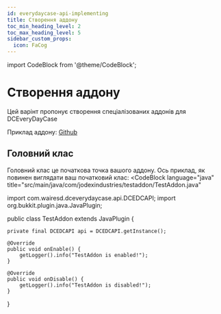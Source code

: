 ```yaml
---
id: everydaycase-api-implementing
title: Створення аддону
toc_min_heading_level: 2
toc_max_heading_level: 5
sidebar_custom_props:
  icon: FaCog
---
```


import CodeBlock from '@theme/CodeBlock';

# Створення аддону

Цей варінт пропонує створення спеціалізованих аддонів для DCEveryDayCase

Приклад аддону: [Github](https://github.com/1wairesd/DCEveryDayCaseTestAddon)

## Головний клас
Головний клас це початкова точка вашого аддону.
Ось приклад, як повинен виглядати ваш початковий клас:
<CodeBlock
language="java"
title="src/main/java/com/jodexindustries/testaddon/TestAddon.java"
>
import com.wairesd.dceverydaycase.api.DCEDCAPI;
import org.bukkit.plugin.java.JavaPlugin;

public class TestAddon extends JavaPlugin {

    private final DCEDCAPI api = DCEDCAPI.getInstance();

    @Override
    public void onEnable() {
        getLogger().info("TestAddon is enabled!");
    }

    @Override
    public void onDisable() {
        getLogger().info("TestAddon is disabled!");
    }
}
</CodeBlock>
